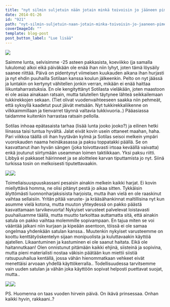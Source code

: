 ```yaml
---
title: "nyt silmin suljetuin nään jotain minkä toivoisin jo jääneen pimeään."
date: 2014-01-26
id: "921"
path: "nyt-silmin-suljetuin-naan-jotain-minka-toivoisin-jo-jaaneen-pimeaan"
coverImageId: ""
template: blog-post
post_button_label: "Lue lisää"
---
```


[![](/images/IMG_4115%5B1%5D.jpg)](http://1.bp.blogspot.com/-oP4rRi-XPdU/UuUeD2nq9aI/AAAAAAAAH2I/fMWUodz-2gs/s1600/IMG_4115%5B1%5D.jpg)

Saimme lunta, selvisimme -25 asteen pakkasista, koeviikko (ja samalla lukuloma) alkoi eikä päiväkään ole enää ihan niin lyhyt, joten tämä löysäily saanee riittää. Päivä on pidentynyt viimeisen kuukauden aikana ihan hurjasti ja nyt ehdin puuhailla Sotilaan kanssa koulun jälkeenkin. Pelto on nyt jäässä ja luntakin on kertynyt vähitellen jonkin verran, mikään ei enää haittaa liikuntaharrastuksia. En ole kengityttänyt Sotilasta vieläkään, joten maastoon ei ole asiaa ainakaan ratsain, mutta talutellen täytynee lähteä seikkailemaan tukkirekkojen sekaan. (Tiet olivat vuodenvaihteeseen saakka niin pehmeät, että syksyllä kaadetut puut jäivät metsään. Nyt tukkirekkaliikenne on vilkkaimmillaan ja tienvarret täynnä valtavia tukkivuoria..) Pääasiassa taidamme kuitenkin harrastaa ratsain pellolla.

Sotilas inhoaa epätasaista tarhaa (lisää lunta jooko jooko?) ja eilinen hetki liinassa taisi tuntua hyvältä. Jalat eivät kovin usein ottaneet maahan, haha. Pari viikkoa täällä oli ihan hyytävän kylmä ja Sotilas seisoi melkein ympäri vuorokauden naama heinäkasassa ja paksu toppatakki päällä. Se on kasvattanut ihan hyvän sängen (joka toivottavasti irtoaa keväällä vaivatta) enkä joutunut siirtymään useamman loimen taktiikkaan. Yksi paksu riitti. Libbyä ei pakkaset häirinneet ja se aloittelee karvan tiputtamista jo nyt. Siinä turkissa tosin on melkoisesti tiputettavaakin.

[![](/images/IMG_4154.jpg)](http://1.bp.blogspot.com/-tHb0qOmIS8s/UuUeCP-NDMI/AAAAAAAAH2A/P69VoZdMK2Q/s1600/IMG_4154.jpg)[![](/images/IMG_4186.jpg)](http://1.bp.blogspot.com/-t8VnjYlAZNU/UuUeFJwoeCI/AAAAAAAAH2k/PM7VF_6-In4/s1600/IMG_4186.jpg)

Toimeliaisuuspuuskassani pesaisin ainakin melkein kaikki harjat. Ei kovin miellyttävä homma, ne olisi pitänyt pestä jo aikaa sitten. Tykkäisin älyttömästi luonnonharjaksisista harjoista, mutta ihan vielä en ole raaskinut vaihtaa sellaisiin. Yritän pitää varuste- ja krääsähankinnat maltillisina nyt kun asumme vielä kotona, mutta muuton yhteydessä on pakko päästä kasvattamaan tarvikevuorta! Nykyiset varusteet palvelevat loistavasti puuhailuamme täällä, mutta muutto tarkoittaa auttamatta sitä, että ainakin satula on pakko vaihtaa molemmille sopivampaan. En tajua miten se voi vääntää jalkani niin kurjaan ja kipeään asentoon, töissä ei ole samaa ongelmaa yhdenkään satulan kanssa.. Muutenkin nykyiset varusteemme on koottu kenttätyöskentelyn sijaan monipuolista ja kuluttavaakin käyttöä ajatellen. Likaantuminen ja kastuminen ei ole saanut haitata. Eikä ole haitannutkaan! Olen onnistunut pitämään kaikki ehjinä, siisteinä ja sopivina, mutta pieni materialisti nostaa väkisin päätään kun miettii siistiä ratsupuuhailua kentällä, jossa vähän hienommatkaan vehkeet eivät menettäisi arvoaan yhdellä käyttökerralla.. Todellisuudessa tarvitsemme vain uuden satulan ja vähän joka käyttöön sopivat helposti puettavat suojat, mutta..

[![](/images/IMG_4126.jpg)](http://4.bp.blogspot.com/-P10EfW3RY18/UuUeBwD96DI/AAAAAAAAH14/YnBCh0NhwEc/s1600/IMG_4126.jpg)[![](/images/IMG_4104.jpg)](http://2.bp.blogspot.com/-jk9AQER5UXE/UuUeBvgZYJI/AAAAAAAAH1w/zSDjkFpI87A/s1600/IMG_4104.jpg)

PS. Huomenna on taas vuoden hirvein päivä. On ikävä prinsessaa. Onhan kaikki hyvin, rakkaani..?
